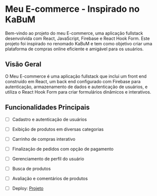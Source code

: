 # Meu E-commerce - Inspirado no KaBuM

Bem-vindo ao projeto do meu E-commerce, uma aplicação fullstack desenvolvida com React, JavaScript, Firebase e React Hook Form. Este projeto foi inspirado no renomado KaBuM e tem como objetivo criar uma plataforma de compras online eficiente e amigável para os usuários.

## Visão Geral

O Meu E-commerce é uma aplicação fullstack que inclui um front end construído em React, um back end configurado com Firebase para autenticação, armazenamento de dados e autenticação de usuários, e utiliza o React Hook Form para criar formulários dinâmicos e interativos.

## Funcionalidades Principais

- [ ] Cadastro e autenticação de usuários
- [ ] Exibição de produtos em diversas categorias
- [ ] Carrinho de compras interativo
- [ ] Finalização de pedidos com opção de pagamento
- [ ] Gerenciamento de perfil do usuário
- [ ] Busca de produtos
- [ ] Avaliação e comentários de produtos

- [ ] Deploy: [Projeto](https://cabum.devvagner.com/)
